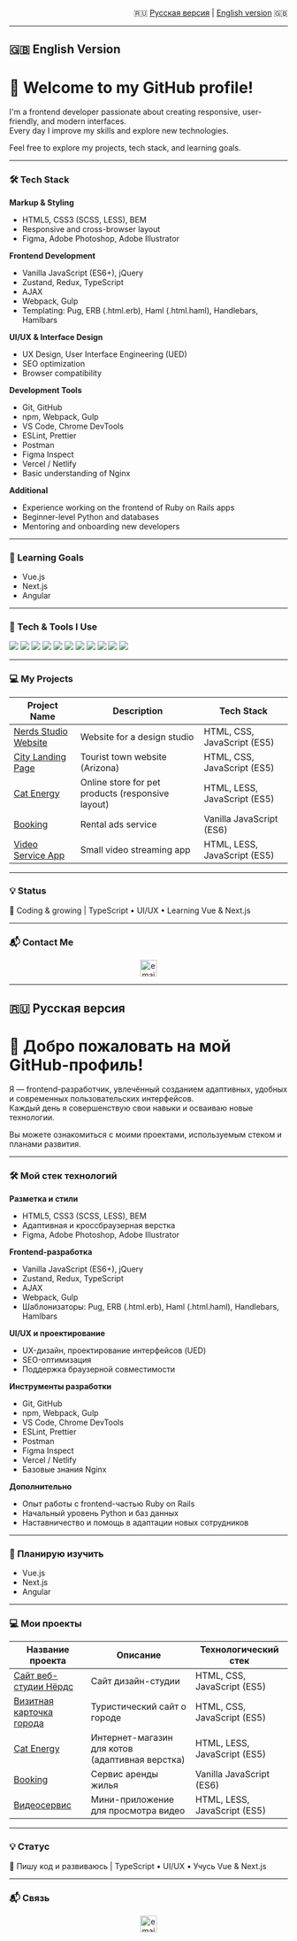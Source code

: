 <p align="right">
  🇷🇺 <a href="#русская-версия">Русская версия</a> | <a href="#english-version">English version</a> 🇬🇧
</p>

---

## 🇬🇧 English Version

# 👋 Welcome to my GitHub profile!

I'm a frontend developer passionate about creating responsive, user-friendly, and modern interfaces.  
Every day I improve my skills and explore new technologies.

Feel free to explore my projects, tech stack, and learning goals.

---

### 🛠 Tech Stack

**Markup & Styling**  
- HTML5, CSS3 (SCSS, LESS), BEM  
- Responsive and cross-browser layout  
- Figma, Adobe Photoshop, Adobe Illustrator  

**Frontend Development**  
- Vanilla JavaScript (ES6+), jQuery  
- Zustand, Redux, TypeScript  
- AJAX  
- Webpack, Gulp  
- Templating: Pug, ERB (.html.erb), Haml (.html.haml), Handlebars, Hamlbars  

**UI/UX & Interface Design**  
- UX Design, User Interface Engineering (UED)  
- SEO optimization  
- Browser compatibility  

**Development Tools**  
- Git, GitHub  
- npm, Webpack, Gulp  
- VS Code, Chrome DevTools  
- ESLint, Prettier  
- Postman  
- Figma Inspect  
- Vercel / Netlify  
- Basic understanding of Nginx  

**Additional**  
- Experience working on the frontend of Ruby on Rails apps  
- Beginner-level Python and databases  
- Mentoring and onboarding new developers  

---

### 🎯 Learning Goals

- Vue.js  
- Next.js  
- Angular  

---

### 🚀 Tech & Tools I Use

<p align="left">
  <img src="https://img.shields.io/badge/HTML5-E34F26?style=for-the-badge&logo=html5&logoColor=white" />
  <img src="https://img.shields.io/badge/CSS3-1572B6?style=for-the-badge&logo=css3&logoColor=white" />
  <img src="https://img.shields.io/badge/JavaScript-ES6+-F7DF1E?style=for-the-badge&logo=javascript&logoColor=black" />
  <img src="https://img.shields.io/badge/TypeScript-3178C6?style=for-the-badge&logo=typescript&logoColor=white" />
  <img src="https://img.shields.io/badge/Redux-764ABC?style=for-the-badge&logo=redux&logoColor=white" />
  <img src="https://img.shields.io/badge/Zustand-%231F1F1F?style=for-the-badge&logo=zustand&logoColor=white" />
  <img src="https://img.shields.io/badge/Gulp-CF4647?style=for-the-badge&logo=gulp&logoColor=white" />
  <img src="https://img.shields.io/badge/Webpack-8DD6F9?style=for-the-badge&logo=webpack&logoColor=black" />
  <img src="https://img.shields.io/badge/Figma-F24E1E?style=for-the-badge&logo=figma&logoColor=white" />
  <img src="https://img.shields.io/badge/Git-F05032?style=for-the-badge&logo=git&logoColor=white" />
  <img src="https://img.shields.io/badge/Python-3776AB?style=for-the-badge&logo=python&logoColor=white" />
</p>

---

### 💻 My Projects

| Project Name | Description | Tech Stack |
|--------------|-------------|------------|
| [Nerds Studio Website](https://github.com/VeraVLVlas/1432899-nerds-28) | Website for a design studio | HTML, CSS, JavaScript (ES5) |
| [City Landing Page](https://github.com/VeraVLVlas/1432899-sedona-28) | Tourist town website (Arizona) | HTML, CSS, JavaScript (ES5) |
| [Cat Energy](https://github.com/VeraVLVlas/1432899-cat-energy-20) | Online store for pet products (responsive layout) | HTML, LESS, JavaScript (ES5) |
| [Booking](https://github.com/VeraVLVlas/1432899-keksobooking-21) | Rental ads service | Vanilla JavaScript (ES6) |
| [Video Service App](https://github.com/VeraVLVlas/videoServiceApp-) | Small video streaming app | HTML, LESS, JavaScript (ES5) |

---

### 💡 Status

🚀 Coding & growing | TypeScript • UI/UX • Learning Vue & Next.js

---

### 📬 Contact Me

<p align="center">
  <a href="mailto:vlasovavery@gmail.com">
    <img height="30" src="https://github.com/VeraVLVlas/vlasovavery/blob/main/email.svg" alt="email">
  </a>
</p>

---

## 🇷🇺 Русская версия

# 👋 Добро пожаловать на мой GitHub-профиль!

Я — frontend-разработчик, увлечённый созданием адаптивных, удобных и современных пользовательских интерфейсов.  
Каждый день я совершенствую свои навыки и осваиваю новые технологии.

Вы можете ознакомиться с моими проектами, используемым стеком и планами развития.

---

### 🛠 Мой стек технологий

**Разметка и стили**  
- HTML5, CSS3 (SCSS, LESS), BEM  
- Адаптивная и кроссбраузерная верстка  
- Figma, Adobe Photoshop, Adobe Illustrator  

**Frontend-разработка**  
- Vanilla JavaScript (ES6+), jQuery  
- Zustand, Redux, TypeScript  
- AJAX  
- Webpack, Gulp  
- Шаблонизаторы: Pug, ERB (.html.erb), Haml (.html.haml), Handlebars, Hamlbars  

**UI/UX и проектирование**  
- UX-дизайн, проектирование интерфейсов (UED)  
- SEO-оптимизация  
- Поддержка браузерной совместимости  

**Инструменты разработки**  
- Git, GitHub  
- npm, Webpack, Gulp  
- VS Code, Chrome DevTools  
- ESLint, Prettier  
- Postman  
- Figma Inspect  
- Vercel / Netlify  
- Базовые знания Nginx  

**Дополнительно**  
- Опыт работы с frontend-частью Ruby on Rails  
- Начальный уровень Python и баз данных  
- Наставничество и помощь в адаптации новых сотрудников  

---

### 🎯 Планирую изучить

- Vue.js  
- Next.js  
- Angular  

---

### 💻 Мои проекты

| Название проекта        | Описание          | Технологический стек  |
|-------------------------|-------------------|------------------------|
| [Сайт веб-студии Нёрдс](https://github.com/VeraVLVlas/1432899-nerds-28) | Сайт дизайн-студии | HTML, CSS, JavaScript (ES5) |
| [Визитная карточка города](https://github.com/VeraVLVlas/1432899-sedona-28) | Туристический сайт о городе | HTML, CSS, JavaScript (ES5) |
| [Cat Energy](https://github.com/VeraVLVlas/1432899-cat-energy-20) | Интернет-магазин для котов (адаптивная верстка) | HTML, LESS, JavaScript (ES5) |
| [Booking](https://github.com/VeraVLVlas/1432899-keksobooking-21) | Сервис аренды жилья | Vanilla JavaScript (ES6) |
| [Видеосервис](https://github.com/VeraVLVlas/videoServiceApp-) | Мини-приложение для просмотра видео | HTML, LESS, JavaScript (ES5) |

---

### 💡 Статус

🚀 Пишу код и развиваюсь | TypeScript • UI/UX • Учусь Vue & Next.js

---

### 📬 Связь

<p align="center">
  <a href="mailto:vlasovavery@gmail.com">
    <img height="30" src="https://github.com/VeraVLVlas/vlasovavery/blob/main/email.svg" alt="email">
  </a>
</p>
